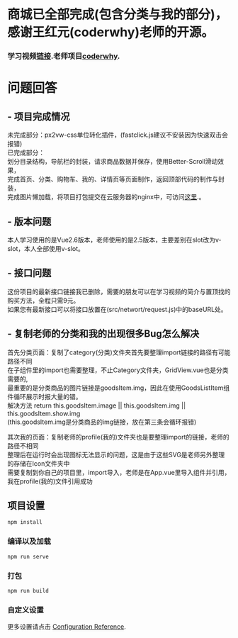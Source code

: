 # 商城已全部完成(包含分类与我的部分)，感谢王红元(coderwhy)老师的开源。

### 学习视频[链接](https://www.bilibili.com/video/BV15741177Eh).老师项目[coderwhy](https://github.com/coderwhy/HYMiniMall).

# 问题回答

## - 项目完成情况
未完成部分：px2vw-css单位转化插件，(fastclick.js建议不安装因为快速双击会报错)  
已完成部分：  
划分目录结构，导航栏的封装，请求商品数据并保存，使用Better-Scroll滑动效果，  
完成首页、分类、购物车、我的、详情页等页面制作，返回顶部代码的制作与封装，  
完成图片懒加载，将项目打包提交在云服务器的nginx中，可访问[这里](http://xdsy.ren/).。

## - 版本问题
本人学习使用的是Vue2.6版本，老师使用的是2.5版本，主要差别在slot改为v-slot，本人全部使用v-slot。

## - 接口问题
这份项目的最新接口链接我已删除，需要的朋友可以在学习视频的简介与置顶找的购买方法，全程只需9元。  
如果您有最新接口可以将接口放置在(src/networt/request.js)中的baseURL处。

## - 复制老师的分类和我的出现很多Bug怎么解决
首先分类页面：复制了category(分类)文件夹首先要整理import链接的路径有可能路径不同  
  在子组件里的import也需要整理，不止Category文件夹，GridView.vue也是分类需要的,  
  最重要的是分类商品的图片链接是goodsItem.img，因此在使用GoodsListItem组件循环展示时报大量的错。  
  解决方法
return this.goodsItem.image || this.goodsItem.img || this.goodsItem.show.img  
(this.goodsItem.img是分类商品的img链接，放在第三条会循环报错)

其次我的页面：复制老师的profile(我的)文件夹也是要整理import的链接，老师的路径不相同  
整理后在运行时会出现图标无法显示的问题，这是由于这些SVG是老师另外整理的存储在Icon文件夹中  
需要复制到你自己的项目里，import导入，老师是在App.vue里导入组件并引用，我在profile(我的)文件引用成功  

  
## 项目设置
```
npm install
```

### 编译以及加载
```
npm run serve
```

### 打包
```
npm run build
```

### 自定义设置
更多设置请点击 [Configuration Reference](https://cli.vuejs.org/config/).
